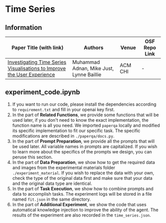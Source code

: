 # Time Series

## Information

| Paper Title (with link)                                                                                           | Authors   | Venue     | OSF Repo Link |
|--------------------------------------------------------------------------------------------------------------------|-----------|-----------|----------------|
| [Investigating Time Series Visualisations to Improve the User Experience](https://dl.acm.org/doi/10.1145/2858036.2858300)                                      |Muhammad Adnan, Mike Just, Lynne Baillie           |ACM CHI           |-                |

## experiment_code.ipynb

1. If you want to run our code, please install the dependencies according to `requirement.txt` and fill in your openai key first.
2. In the part of **Related Functions**, we provide some functions that will be used later, if you don't need to know the exact implementation, the function name is all you need. We imported `paperqa` locally and modified its specific implementation to fit our specific task. The specific modifications are described in `./paperqa/docs.py`.
3. In the part of **Prompt Preparation**, we provide all the prompts that will be used later. All variable names in prompts are capitalized. If you wish to learn more about the specifics of the prompts we design, you can peruse this section.
4. In the part of **Data Preparation**, we show how to get the required data and images from the experimental materials folder `./experiment_material`. If you wish to replace the data with your own, check the type of the original data first and make sure that your data and the original data type are identical.
5. In the part of **Task Execution**, we show how to combine prompts and data to accomplish tasks. The experiment logs will be stored in a file named `fit.json` in the same directory.
6. In the part of **Additional Experiment**, we show the code that uses automatical knowledge injection to improve the ability of the agent. The results of the experiment are also recorded in the `time_series.json`.
